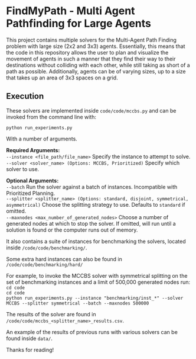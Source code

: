# FindMyPath - Multi Agent Pathfinding for Large Agents


This project contains multiple solvers for the Multi-Agent Path Finding problem with large size (2x2 and 3x3) agents. Essentially, this means that the code in this repository allows the user to plan and visualize the movement of agents in such a manner that they find their way to their destinations without colliding with each other, while still taking as short of a path as possible.
Additionally, agents can be of varying sizes, up to a size that takes up an area of 3x3 spaces on a grid.


## Execution

These solvers are implemented inside `code/code/mccbs.py` and can be invoked from the command line with:

`python run_experiments.py`

With a number of arguments.

**Required Arguments:**\
`--instance <file_path/file_name>` Specify the instance to attempt to solve.\
`--solver <solver_name> (Options: MCCBS, Prioritized)` Specify which solver to use.

**Optional Arguments:**\
`--batch` Run the solver against a batch of instances. Incompatible with Prioritized Planning.\
`--splitter <splitter_name> (Options: standard, disjoint, symmetrical, asymmetrical)` Choose the splitting strategy to use. Defaults to `standard` if omitted.\
`--maxnodes <max_number_of_generated_nodes>` Choose a number of generated nodes at which to stop the solver. If omitted, will run until a solution is found or the computer runs out of memory.


It also contains a suite of instances for benchmarking the solvers, located inside `/code/code/benchmarking/`.

Some extra hard instances can also be found in `/code/code/benchmarking/hard/`

For example, to invoke the MCCBS solver with symmetrical splitting on the set of benchmarking instances and a limit of 500,000 generated nodes run:\
`cd code`\
`cd code`\
`python run_experiments.py --instance "benchmarking/inst_*" --solver MCCBS --splitter symmetrical --batch --maxnodes 500000`

The results of the solver are found in `/code/code/mccbs_<splitter_name>_results.csv`.

An example of the results of previous runs with various solvers can be found inside `data/`.

Thanks for reading!
